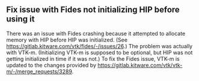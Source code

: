 ## Fix issue with Fides not initializing HIP before using it

There was an issue with Fides crashing because it attempted to allocate memory
with HIP before HIP was initialized. (See
https://gitlab.kitware.com/vtk/fides/-/issues/26.) The problem was actually with
VTK-m. (Initializing VTK-m is supposed to be optional, but HIP was not getting
initialized in time if it was not.) To fix the Fides issue, VTK-m is updated to
the changes provided by
https://gitlab.kitware.com/vtk/vtk-m/-/merge_requests/3289.
